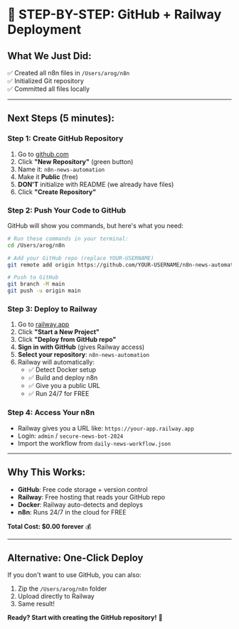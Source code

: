 # 🚀 **STEP-BY-STEP: GitHub + Railway Deployment**

## **What We Just Did:**
✅ Created all n8n files in `/Users/arog/n8n`  
✅ Initialized Git repository  
✅ Committed all files locally  

---

## **Next Steps (5 minutes):**

### **Step 1: Create GitHub Repository**
1. Go to [github.com](https://github.com)
2. Click **"New Repository"** (green button)
3. Name it: `n8n-news-automation`
4. Make it **Public** (free)
5. **DON'T** initialize with README (we already have files)
6. Click **"Create Repository"**

### **Step 2: Push Your Code to GitHub**
GitHub will show you commands, but here's what you need:

```bash
# Run these commands in your terminal:
cd /Users/arog/n8n

# Add your GitHub repo (replace YOUR-USERNAME)
git remote add origin https://github.com/YOUR-USERNAME/n8n-news-automation.git

# Push to GitHub
git branch -M main
git push -u origin main
```

### **Step 3: Deploy to Railway**
1. Go to [railway.app](https://railway.app)
2. Click **"Start a New Project"**
3. Click **"Deploy from GitHub repo"**
4. **Sign in with GitHub** (gives Railway access)
5. **Select your repository**: `n8n-news-automation`
6. Railway will automatically:
   - ✅ Detect Docker setup
   - ✅ Build and deploy n8n
   - ✅ Give you a public URL
   - ✅ Run 24/7 for FREE

### **Step 4: Access Your n8n**
- Railway gives you a URL like: `https://your-app.railway.app`
- Login: `admin` / `secure-news-bot-2024`
- Import the workflow from `daily-news-workflow.json`

---

## **Why This Works:**
- **GitHub**: Free code storage + version control
- **Railway**: Free hosting that reads your GitHub repo
- **Docker**: Railway auto-detects and deploys
- **n8n**: Runs 24/7 in the cloud for FREE

**Total Cost: $0.00 forever** 💰

---

## **Alternative: One-Click Deploy**
If you don't want to use GitHub, you can also:
1. Zip the `/Users/arog/n8n` folder
2. Upload directly to Railway
3. Same result!

**Ready? Start with creating the GitHub repository!** 🚀